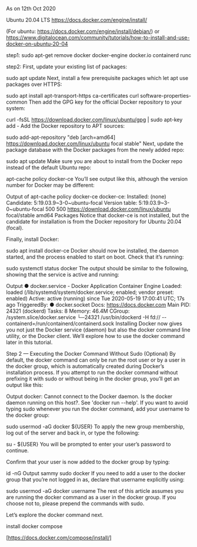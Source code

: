 As on 12th Oct 2020

Ubuntu 20.04 LTS
https://docs.docker.com/engine/install/

(For ubuntu: https://docs.docker.com/engine/install/debian/) or https://www.digitalocean.com/community/tutorials/how-to-install-and-use-docker-on-ubuntu-20-04

step1:
sudo apt-get remove docker docker-engine docker.io containerd runc

step2:
First, update your existing list of packages:

sudo apt update
Next, install a few prerequisite packages which let apt use packages over HTTPS:

sudo apt install apt-transport-https ca-certificates curl software-properties-common
Then add the GPG key for the official Docker repository to your system:

curl -fsSL https://download.docker.com/linux/ubuntu/gpg | sudo apt-key add -
Add the Docker repository to APT sources:

sudo add-apt-repository "deb [arch=amd64] https://download.docker.com/linux/ubuntu focal stable"
Next, update the package database with the Docker packages from the newly added repo:

sudo apt update
Make sure you are about to install from the Docker repo instead of the default Ubuntu repo:

apt-cache policy docker-ce
You’ll see output like this, although the version number for Docker may be different:

Output of apt-cache policy docker-ce
docker-ce:
  Installed: (none)
  Candidate: 5:19.03.9~3-0~ubuntu-focal
  Version table:
     5:19.03.9~3-0~ubuntu-focal 500
        500 https://download.docker.com/linux/ubuntu focal/stable amd64 Packages
Notice that docker-ce is not installed, but the candidate for installation is from the Docker repository for Ubuntu 20.04 (focal).

Finally, install Docker:

sudo apt install docker-ce
Docker should now be installed, the daemon started, and the process enabled to start on boot. Check that it’s running:

sudo systemctl status docker
The output should be similar to the following, showing that the service is active and running:

Output
● docker.service - Docker Application Container Engine
     Loaded: loaded (/lib/systemd/system/docker.service; enabled; vendor preset: enabled)
     Active: active (running) since Tue 2020-05-19 17:00:41 UTC; 17s ago
TriggeredBy: ● docker.socket
       Docs: https://docs.docker.com
   Main PID: 24321 (dockerd)
      Tasks: 8
     Memory: 46.4M
     CGroup: /system.slice/docker.service
             └─24321 /usr/bin/dockerd -H fd:// --containerd=/run/containerd/containerd.sock
Installing Docker now gives you not just the Docker service (daemon) but also the docker command line utility, or the Docker client. We’ll explore how to use the docker command later in this tutorial.



Step 2 — Executing the Docker Command Without Sudo (Optional)
By default, the docker command can only be run the root user or by a user in the docker group, which is automatically created during Docker’s installation process. If you attempt to run the docker command without prefixing it with sudo or without being in the docker group, you’ll get an output like this:

Output
docker: Cannot connect to the Docker daemon. Is the docker daemon running on this host?.
See 'docker run --help'.
If you want to avoid typing sudo whenever you run the docker command, add your username to the docker group:

sudo usermod -aG docker ${USER}
To apply the new group membership, log out of the server and back in, or type the following:

su - ${USER}
You will be prompted to enter your user’s password to continue.

Confirm that your user is now added to the docker group by typing:

id -nG
Output
sammy sudo docker
If you need to add a user to the docker group that you’re not logged in as, declare that username explicitly using:

sudo usermod -aG docker username
The rest of this article assumes you are running the docker command as a user in the docker group. If you choose not to, please prepend the commands with sudo.

Let’s explore the docker command next.


install docker compose

[https://docs.docker.com/compose/install/]

